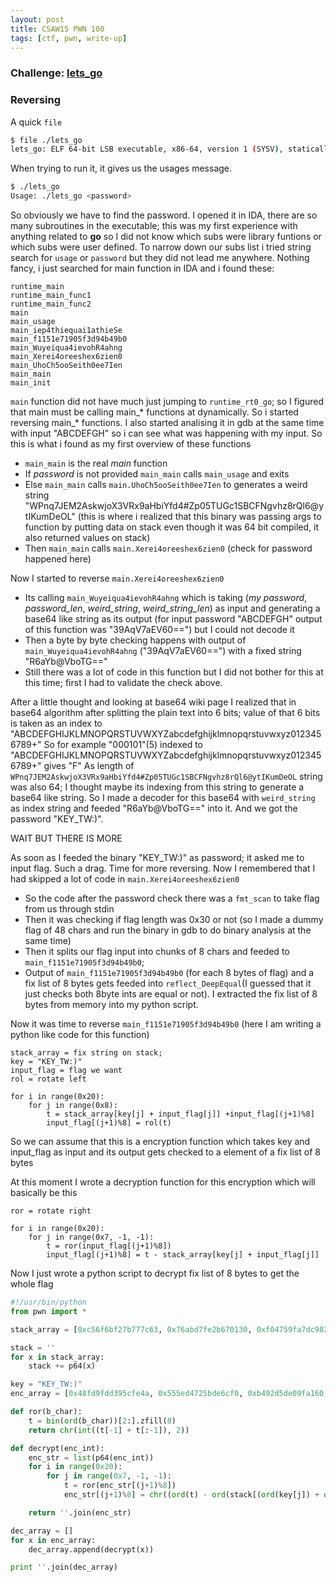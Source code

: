 ```yaml
---
layout: post
title: CSAW15 PWN 100
tags: [ctf, pwn, write-up]
---
```


### Challenge: [lets_go](../ctfs/twctf17/rev/lets_go/lets_go)

### Reversing
A quick `file`
```bash
$ file ./lets_go
lets_go: ELF 64-bit LSB executable, x86-64, version 1 (SYSV), statically linked, not stripped
```
When trying to run it, it gives us the usages message.
```bash
$ ./lets_go
Usage: ./lets_go <password>
```
So obviously we have to find the password. I opened it in IDA, there are so many subroutines in the executable; this was my first experience with anything related to **go** so I did not know which subs were library funtions or which subs were user defined. To narrow down our subs list i tried string search for `usage` or `password` but they did not lead me anywhere. Nothing fancy, i just searched for main function in IDA and i found these:
```
runtime_main               
runtime_main_func1         
runtime_main_func2         
main                       
main_usage                 
main_iep4thiequai1athieSe  
main_f1151e71905f3d94b49b0 
main_Wuyeiqua4ievohR4ahng  
main_Xerei4oreeshex6zien0  
main_UhoCh5ooSeith0ee7Ien  
main_main                  
main_init                  
```
`main` function did not have much just jumping to `runtime_rt0_go`; so I figured that main must be calling main_* functions at dynamically. So i started reversing main_* functions. I also started analising it in gdb at the same time with input "ABCDEFGH" so i can see what was happening with my input. So this is what i found as my first overview of these functions

- `main_main` is the real *main* function
- If *password* is not provided `main_main` calls `main_usage` and exits
- Else `main_main` calls `main.UhoCh5ooSeith0ee7Ien` to generates a weird string "WPnq7JEM2AskwjoX3VRx9aHbiYfd4#Zp05TUGc1SBCFNgvhz8rQl6@ytIKumDeOL" (this is where i realized that this binary was passing args to function by putting data on stack even though it was 64 bit compiled, it also returned values on stack)
- Then `main_main` calls `main.Xerei4oreeshex6zien0` (check for password happened here)

Now I started to reverse `main.Xerei4oreeshex6zien0`

- Its calling `main_Wuyeiqua4ievohR4ahng` which is taking (*my password*, *password_len*, *weird_string*, *weird_string_len*) as input and generating a base64 like string as its output (for input password "ABCDEFGH" output of this function was "39AqV7aEV60==") but I could not decode it
- Then a byte by byte checking happens with output of `main_Wuyeiqua4ievohR4ahng` ("39AqV7aEV60==") with a fixed string "R6aYb@VboTG=="
- Still there was a lot of code in this function but I did not bother for this at this time; first I had to validate the check above.

After a little thought and looking at base64 wiki page I realized that in base64 algorithm after splitting the plain text into 6 bits; value of that 6 bits is taken as an index to "ABCDEFGHIJKLMNOPQRSTUVWXYZabcdefghijklmnopqrstuvwxyz0123456789+" 
So for example "000101"(5) indexed to "ABCDEFGHIJKLMNOPQRSTUVWXYZabcdefghijklmnopqrstuvwxyz0123456789+" gives "F"
As length of `WPnq7JEM2AskwjoX3VRx9aHbiYfd4#Zp05TUGc1SBCFNgvhz8rQl6@ytIKumDeOL` string was also 64; I thought maybe its indexing from this string to generate a base64 like string.
So I made a decoder for this base64 with `weird_string` as index string and feeded "R6aYb@VboTG==" into it. And we got the password "KEY_TW:)".

WAIT BUT THERE IS MORE

As soon as I feeded the binary "KEY_TW:)" as password; it asked me to input flag. Such a drag. Time for more reversing.
Now I remembered that I had skipped a lot of code in `main.Xerei4oreeshex6zien0`
- So the code after the password check there was a `fmt_scan` to take flag from us through stdin
- Then it was checking if flag length was 0x30 or not (so I made a dummy flag of 48 chars and run the binary in gdb to do binary analysis at the same time)
- Then it splits our flag input into chunks of 8 chars and feeded to `main_f1151e71905f3d94b49b0`;
- Output of `main_f1151e71905f3d94b49b0` (for each 8 bytes of flag) and a fix list of 8 bytes gets feeded into `reflect_DeepEqual`(I guessed that it just checks both 8byte ints are equal or not). I extracted the fix list of 8 bytes from memory into my python script.

Now it was time to reverse `main_f1151e71905f3d94b49b0` (here I am writing a python like code for this function)
```
stack_array = fix string on stack;
key = "KEY_TW:)"
input_flag = flag we want
rol = rotate left

for i in range(0x20):
	for j in range(0x8):
		t = stack_array[key[j] + input_flag[j]] +input_flag[(j+1)%8]
		input_flag[(j+1)%8] = rol(t)
```
So we can assume that this is a encryption function which takes key and input_flag as input and its output gets checked to a element of a fix list of 8 bytes

At this moment I wrote a decryption function for this encryption which will basically be this
```
ror = rotate right 

for i in range(0x20):
	for j in range(0x7, -1, -1):
		t = ror(input_flag[(j+1)%8])
		input_flag[(j+1)%8] = t - stack_array[key[j] + input_flag[j]]
```
Now I just wrote a python script to decrypt fix list of 8 bytes to get the whole flag
```python
#!/usr/bin/python
from pwn import *

stack_array = [0xc56f6bf27b777c63, 0x76abd7fe2b670130, 0xf04759fa7dc982ca, 0xc072a49cafa2d4ad, 0xccf73f362693fdb7, 0x1531d871f1e5a534, 0x9a059618c323c704, 0x75b227ebe2801207, 0xa05a6e1b1a2c8309, 0x842fe329b3d63b52, 0x5bb1fc20ed00d153, 0xcf584c4a39becb6a, 0x85334d43fbaaefd0, 0xa89f3c507f02f945, 0xf5389d928f40a351, 0xd2f3ff1021dab6bc, 0x1744975fec130ccd, 0x73195d643d7ea7c4, 0x88902a22dc4f8160, 0xdb0b5ede14b8ee46, 0x5c2406490a3a32e0, 0x79e4959162acd3c2, 0xa94ed58d6d37c8e7, 0x8ae7a65eaf4566c, 0xc6b4a61c2e2578ba, 0x8a8bbd4b1f74dde8, 0xef6034866b53e70, 0x9e1dc186b9573561, 0x948ed9691198f8e1, 0xdf2855cee9871e9b, 0x6842e6bf0d89a18c, 0x16bb54b00f2d9941]

stack = ''
for x in stack_array:
    stack += p64(x)

key = "KEY_TW:)"
enc_array = [0x48fd9fdd395cfe4a, 0x555ed4725bde6cf0, 0xb492d5de09fa160, 0x9c326531f39e320e, 0x5eecc9092cef233d, 0x10b4e73f5fd73945]

def ror(b_char):
    t = bin(ord(b_char))[2:].zfill(8)
    return chr(int((t[-1] + t[:-1]), 2))

def decrypt(enc_int):
    enc_str = list(p64(enc_int))
    for i in range(0x20):
        for j in range(0x7, -1, -1):
            t = ror(enc_str[(j+1)%8])
            enc_str[(j+1)%8] = chr((ord(t) - ord(stack[(ord(key[j]) + ord(enc_str[j]))&0xff]))&0xff)

    return ''.join(enc_str)

dec_array = []
for x in enc_array:
    dec_array.append(decrypt(x))

print ''.join(dec_array)
```